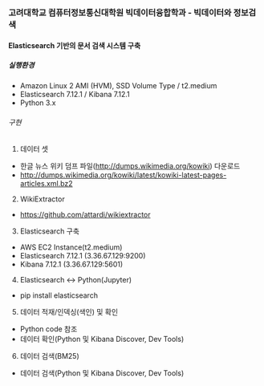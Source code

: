 ### 고려대학교 컴퓨터정보통신대학원 빅데이터융합학과 - 빅데이터와 정보검색
#### Elasticsearch 기반의 문서 검색 시스템 구축

##### 실행환경
- Amazon Linux 2 AMI (HVM), SSD Volume Type / t2.medium
- Elasticsearch 7.12.1 / Kibana 7.12.1
- Python 3.x

###### 구현
1) 데이터 셋
- 한글 뉴스 위키 덤프 파일(http://dumps.wikimedia.org/kowiki) 다운로드
- http://dumps.wikimedia.org/kowiki/latest/kowiki-latest-pages-articles.xml.bz2


2) WikiExtractor
- https://github.com/attardi/wikiextractor


3) Elasticsearch 구축
- AWS EC2 Instance(t2.medium)
- Elasticsearch 7.12.1 (3.36.67.129:9200)
- Kibana 7.12.1 (3.36.67.129:5601)
 
 
4) Elasticsearch ↔ Python(Jupyter)
- pip install elasticsearch
 
 
5) 데이터 적재/인덱싱(색인) 및 확인
- Python code 참조
- 데이터 확인(Python 및 Kibana Discover, Dev Tools)


6) 데이터 검색(BM25)
- 데이터 검색(Python 및 Kibana Discover, Dev Tools)

